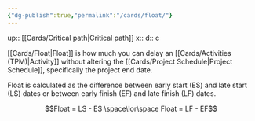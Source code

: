 ```yaml
---
{"dg-publish":true,"permalink":"/cards/float/"}
---
```


up:: [[Cards/Critical path\|Critical path]] 
x:: 
d:: c

[[Cards/Float\|Float]] is how much you can delay an [[Cards/Activities (TPM)\|Activity]] without altering the [[Cards/Project Schedule\|Project Schedule]], specifically the project end date. 

Float is calculated as the difference between early start (ES) and late start (LS) dates or between early finish (EF) and late finish (LF) dates.

$$Float = LS - ES \space\lor\space Float = LF - EF$$



